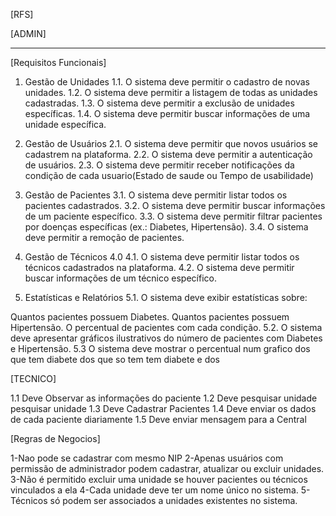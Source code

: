 [RFS]

[ADMIN]
________________________________________________________________________

[Requisitos Funcionais]

1. Gestão de Unidades
1.1. O sistema deve permitir o cadastro de novas unidades.
1.2. O sistema deve permitir a listagem de todas as unidades cadastradas.
1.3. O sistema deve permitir a exclusão de unidades específicas.
1.4. O sistema deve permitir buscar informações de uma unidade específica.

2. Gestão de Usuários
2.1. O sistema deve permitir que novos usuários se cadastrem na plataforma.
2.2. O sistema deve permitir a autenticação de usuários.
2.3. O sistema deve permitir receber notificações da condição de cada usuario(Estado de saude ou Tempo de usabilidade)

3. Gestão de Pacientes
3.1. O sistema deve permitir listar todos os pacientes cadastrados.
3.2. O sistema deve permitir buscar informações de um paciente específico.
3.3. O sistema deve permitir filtrar pacientes por doenças específicas (ex.: Diabetes, Hipertensão).
3.4. O sistema deve permitir a remoção de pacientes.

4. Gestão de Técnicos
4.0
4.1. O sistema deve permitir listar todos os técnicos cadastrados na plataforma.
4.2. O sistema deve permitir buscar informações de um técnico específico.

5. Estatísticas e Relatórios
5.1. O sistema deve exibir estatísticas sobre:

Quantos pacientes possuem Diabetes.
Quantos pacientes possuem Hipertensão.
O percentual de pacientes com cada condição.
5.2. O sistema deve apresentar gráficos ilustrativos do número de pacientes com Diabetes e Hipertensão.
5.3 O sistema deve mostrar o percentual num grafico  dos que tem diabete dos que so tem  tem diabete e dos


[TECNICO]

1.1 Deve Observar as informações do paciente
1.2 Deve pesquisar unidade pesquisar unidade
1.3 Deve Cadastrar Pacientes 
1.4 Deve enviar os dados de cada paciente diariamente
1.5 Deve enviar mensagem para a Central

[Regras de Negocios]

1-Nao pode se cadastrar com mesmo NIP
2-Apenas usuários com permissão de administrador podem cadastrar, atualizar ou excluir unidades.
3-Não é permitido excluir uma unidade se houver pacientes ou técnicos vinculados a ela
4-Cada unidade deve ter um nome único no sistema.
5-Técnicos só podem ser associados a unidades existentes no sistema.
